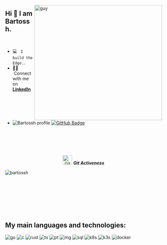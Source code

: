 
 <img align="right" height="370" alt="guy" width="410" src="https://i.pinimg.com/originals/e4/26/70/e426702edf874b181aced1e2fa5c6cde.gif" /> </a>
 
## Hi 👋 I am Bartossh.
<br />

- :computer: &nbsp; `I build the Edge.`.
- :technologist: &nbsp;Connect with me on **[LinkedIn](https://www.linkedin.com/in/bartoszadamlenart)**
- 	<img src="https://komarev.com/ghpvc/?username=bartossh&label=Profile%20views&color=brightgreen&style=plastic" alt="Bartossh profile"/> 
	<a href="https://github.com/bartossh?tab=followers"><img src="https://img.shields.io/github/followers/bartossh?label=Followers&style=social" alt="GitHub Badge"></a>
<br><br><br><br>

<p align="center">
 <img src="https://media.giphy.com/media/W5eoZHPpUx9sapR0eu/giphy.gif" width="30" alt="Git"/>&nbsp;<i><b>Git Activeness</b></i>
</p>
 
<p>
 <img align="left" src="https://github-readme-stats.vercel.app/api/top-langs?username=bartossh&langs_count=6&show_icons=true&locale=en&layout=compact&theme=chartreuse-dark" alt="bartossh" />
</p>

<br><br><br><br><br><br><br><br>

<p height="30"><p/>

## My main languages and technologies:

<p width="100%"/>
  <img  alt="go" src ="https://img.shields.io/badge/go-golang-blue?style=for-the-badge&logo=go&logoColor=blue"/>
  <img  alt="c" src ="https://img.shields.io/badge/c-clang-red?style=for-the-badge&logo=c&logoColor=brown"/>
  <img  alt="rust" src ="https://img.shields.io/badge/rust-rust-brown?style=for-the-badge&logo=rust&logoColor=brown"/>
  <img  alt="ts" src ="https://img.shields.io/badge/ts-typescript-idygo?style=for-the-badge&logo=ts&logoColor=indygo"/>
  <img  alt="pt" src ="https://img.shields.io/badge/python-python-darkgreen?style=for-the-badge&logo=python&logoColor=darkgreen"/>
  <img  alt="mg" src ="https://img.shields.io/badge/mongo-mongo-green?style=for-the-badge&logo=mongodb&logoColor=green"/>
  <img  alt="sql" src ="https://img.shields.io/badge/postgresql-sql-lightblue?style=for-the-badge&logo=postgresql&logoColor=lightblue"/>
  <img  alt="k8s" src ="https://img.shields.io/badge/k8s-kubernetes-blue?style=for-the-badge&logo=kubernetes&logoColor=blue"/>
  <img  alt="k3s" src ="https://img.shields.io/badge/k3s-k3s-yellow?style=for-the-badge&logo=k3s&logoColor=yellow"/>
  <img  alt="docker" src ="https://img.shields.io/badge/docker-docker-lightblue?style=for-the-badge&logo=docker&logoColor=lightblue"/>
	
</p>
 
<br><br><br><br>
